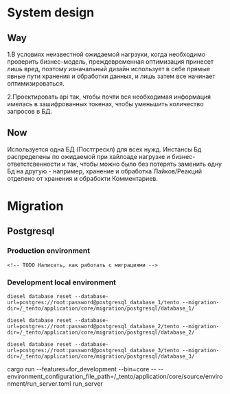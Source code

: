 # System design
## Way
1.В условиях неизвестной ожидаемой нагрзуки, когда необходимо проверить бизнес-модель, преждевременная оптимизация принесет лишь вред, поэтому изначальный дизайн использует в себе прямые явные пути хранения и обработки данных, и лишь затем все начинает оптимизироваться.

2.Проектировать api так, чтобы почти вся необходимая информация имелась в зашифрованных токенах, чтобы уменьшить количество запросов в БД.
## Now
Используется одна БД (Постгрескл) для всех нужд. Инстансы Бд распределены по ожидаемой при хайлоаде нагрузке и бизнес-ответстсвенности и так, чтобы можно было без потерять заменить одну Бд на другую - например, хранение и обработка Лайков/Реакций отделено от хранения и обрабокти Комментариев.

# Migration
## Postgresql
### Production environment
```
<!-- TODO Написать, как работать с миграциями -->
```
### Development local environment
```
diesel database reset --database-url=postgres://root:password@postgresql_database_1/tento --migration-dir=/_tento/application/core/migration/postgresql/database_1/

diesel database reset --database-url=postgres://root:password@postgresql_database_2/tento --migration-dir=/_tento/application/core/migration/postgresql/database_2/

diesel database reset --database-url=postgres://root:password@postgresql_database_3/tento --migration-dir=/_tento/application/core/migration/postgresql/database_3/
```





cargo run --features=for_development --bin=core -- --environment_configuration_file_path=/_tento/application/core/source/environment/run_server.toml run_server